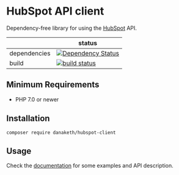 # HubSpot API client
Dependency-free library for using the [HubSpot](https://www.hubspot.com/) API.

|              | status |
|--------------|--------|
| dependencies | [![Dependency Status](https://beta.gemnasium.com/badges/github.com/danaketh/hubspot-client.svg)](https://beta.gemnasium.com/projects/github.com/danaketh/hubspot-client) |
| build        | [![build status](https://gitlab.danaketh.com/danaketh/hubspot-client/badges/master/build.svg)](https://github.com/danaketh/hubspot-client)

## Minimum Requirements
- PHP 7.0 or newer

## Installation
`composer require danaketh/hubspot-client`

## Usage
Check the [documentation](https://danaketh.github.io/hubspot-client/) for some examples and API description.
